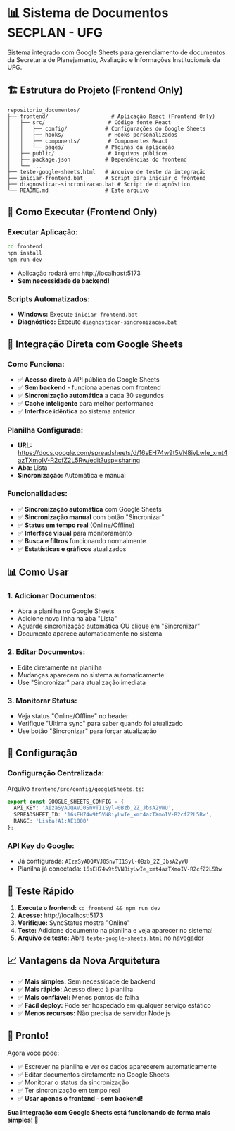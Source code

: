 # 📊 Sistema de Documentos SECPLAN - UFG

Sistema integrado com Google Sheets para gerenciamento de documentos da Secretaria de Planejamento, Avaliação e Informações Institucionais da UFG.

## 🏗️ Estrutura do Projeto (Frontend Only)

```
repositorio_documentos/
├── frontend/                    # Aplicação React (Frontend Only)
│   ├── src/                    # Código fonte React
│   │   ├── config/            # Configurações do Google Sheets
│   │   ├── hooks/              # Hooks personalizados
│   │   ├── components/         # Componentes React
│   │   └── pages/             # Páginas da aplicação
│   ├── public/                 # Arquivos públicos
│   ├── package.json           # Dependências do frontend
│   └── ...
├── teste-google-sheets.html   # Arquivo de teste da integração
├── iniciar-frontend.bat       # Script para iniciar o frontend
├── diagnosticar-sincronizacao.bat # Script de diagnóstico
└── README.md                  # Este arquivo
```

## 🚀 Como Executar (Frontend Only)

### **Executar Aplicação:**
```bash
cd frontend
npm install
npm run dev
```
- Aplicação rodará em: http://localhost:5173
- **Sem necessidade de backend!**

### **Scripts Automatizados:**
- **Windows:** Execute `iniciar-frontend.bat`
- **Diagnóstico:** Execute `diagnosticar-sincronizacao.bat`

## 🔗 Integração Direta com Google Sheets

### **Como Funciona:**
- ✅ **Acesso direto** à API pública do Google Sheets
- ✅ **Sem backend** - funciona apenas com frontend
- ✅ **Sincronização automática** a cada 30 segundos
- ✅ **Cache inteligente** para melhor performance
- ✅ **Interface idêntica** ao sistema anterior

### **Planilha Configurada:**
- **URL:** https://docs.google.com/spreadsheets/d/16sEH74w9t5VN8iyLwIe_xmt4azTXmoIV-R2cfZ2L5Rw/edit?usp=sharing
- **Aba:** Lista
- **Sincronização:** Automática e manual

### **Funcionalidades:**
- ✅ **Sincronização automática** com Google Sheets
- ✅ **Sincronização manual** com botão "Sincronizar"
- ✅ **Status em tempo real** (Online/Offline)
- ✅ **Interface visual** para monitoramento
- ✅ **Busca e filtros** funcionando normalmente
- ✅ **Estatísticas e gráficos** atualizados

## 📊 Como Usar

### **1. Adicionar Documentos:**
- Abra a planilha no Google Sheets
- Adicione nova linha na aba "Lista"
- Aguarde sincronização automática OU clique em "Sincronizar"
- Documento aparece automaticamente no sistema

### **2. Editar Documentos:**
- Edite diretamente na planilha
- Mudanças aparecem no sistema automaticamente
- Use "Sincronizar" para atualização imediata

### **3. Monitorar Status:**
- Veja status "Online/Offline" no header
- Verifique "Última sync" para saber quando foi atualizado
- Use botão "Sincronizar" para forçar atualização

## 🔧 Configuração

### **Configuração Centralizada:**
Arquivo `frontend/src/config/googleSheets.ts`:
```typescript
export const GOOGLE_SHEETS_CONFIG = {
  API_KEY: 'AIzaSyADQAVJ0SnvTI1Syl-0Bzb_2Z_JbsA2yWU',
  SPREADSHEET_ID: '16sEH74w9t5VN8iyLwIe_xmt4azTXmoIV-R2cfZ2L5Rw',
  RANGE: 'Lista!A1:AE1000'
};
```

### **API Key do Google:**
- Já configurada: `AIzaSyADQAVJ0SnvTI1Syl-0Bzb_2Z_JbsA2yWU`
- Planilha já conectada: `16sEH74w9t5VN8iyLwIe_xmt4azTXmoIV-R2cfZ2L5Rw`

## 🎯 Teste Rápido

1. **Execute o frontend:** `cd frontend && npm run dev`
2. **Acesse:** http://localhost:5173
3. **Verifique:** SyncStatus mostra "Online"
4. **Teste:** Adicione documento na planilha e veja aparecer no sistema!
5. **Arquivo de teste:** Abra `teste-google-sheets.html` no navegador

## 📈 Vantagens da Nova Arquitetura

- ✅ **Mais simples:** Sem necessidade de backend
- ✅ **Mais rápido:** Acesso direto à planilha
- ✅ **Mais confiável:** Menos pontos de falha
- ✅ **Fácil deploy:** Pode ser hospedado em qualquer serviço estático
- ✅ **Menos recursos:** Não precisa de servidor Node.js

## 🎉 Pronto!

Agora você pode:
- ✅ Escrever na planilha e ver os dados aparecerem automaticamente
- ✅ Editar documentos diretamente no Google Sheets
- ✅ Monitorar o status da sincronização
- ✅ Ter sincronização em tempo real
- ✅ **Usar apenas o frontend - sem backend!**

**Sua integração com Google Sheets está funcionando de forma mais simples! 🚀**